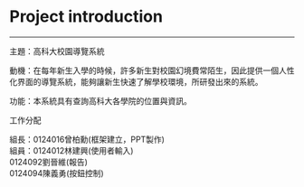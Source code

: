 # Project introduction #

----------
主題：高科大校園導覽系統

動機：在每年新生入學的時候，許多新生對校園幻境費常陌生，因此提供一個人性化界面的導覽系統，能夠讓新生快速了解學校環境，所研發出來的系統。

功能：本系統具有查詢高科大各學院的位置與資訊。


工作分配

組長：0124016曾柏勳(框架建立，PPT製作)<br>
組員：0124012林建興(使用者輸入)<br>
  0124092劉晉維(報告)<br>
  0124094陳義勇(按鈕控制)
